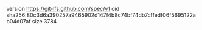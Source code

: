 version https://git-lfs.github.com/spec/v1
oid sha256:80c3d6a390257a9465902d147f4b8c74bf74db7cffedf06f5695122ab04d07af
size 3784
